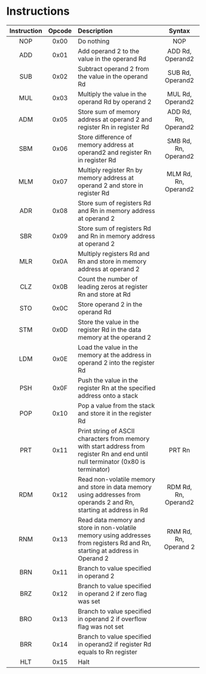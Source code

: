 # Instructions


| Instruction | Opcode | Description                                                                                                                         |        Syntax         |
|:-----------:|:------:|:------------------------------------------------------------------------------------------------------------------------------------|:---------------------:|
|     NOP     |  0x00  | Do nothing                                                                                                                          |          NOP          |
|     ADD     |  0x01  | Add operand 2 to the value in the operand Rd                                                                                        |   ADD Rd, Operand2    |
|     SUB     |  0x02  | Subtract operand 2 from the value in the operand Rd                                                                                 |   SUB Rd, Operand2    |
|     MUL     |  0x03  | Multiply the value in the operand Rd by operand 2                                                                                   |   MUL Rd, Operand2    |
|     ADM     |  0x05  | Store sum of memory address at operand 2 and register Rn in register Rd                                                             | ADD Rd, Rn, Operand2  |
|     SBM     |  0x06  | Store difference of memory address at operand2 and register Rn in register Rd                                                       | SMB Rd, Rn, Operand2  |
|     MLM     |  0x07  | Multiply register Rn by memory address at operand 2 and store in register Rd                                                        | MLM Rd, Rn, Operand2  |
|     ADR     |  0x08  | Store sum of registers Rd and Rn in memory address at operand 2                                                                     |                       |
|     SBR     |  0x09  | Store sum of registers Rd and Rn in memory address at operand 2                                                                     |                       |
|     MLR     |  0x0A  | Multiply registers Rd and Rn and store in memory address at operand 2                                                               |                       |
|     CLZ     |  0x0B  | Count the number of leading zeros at register Rn and store at Rd                                                                    |                       |
|     STO     |  0x0C  | Store operand 2 in the operand Rd                                                                                                   |                       |
|     STM     |  0x0D  | Store the value in the register Rd in the data memory at the operand 2                                                              |                       |
|     LDM     |  0x0E  | Load the value in the memory at the address in operand 2 into the register Rd                                                       |                       |
|     PSH     |  0x0F  | Push the value in the register Rn at the specified address onto a stack                                                             |                       |
|     POP     |  0x10  | Pop a value from the stack and store it in the register Rd                                                                          |                       |
|     PRT     |  0x11  | Print string of ASCII characters from memory with start address from register Rn and end until null terminator (0x80 is terminator) |        PRT Rn         |
|     RDM     |  0x12  | Read non-volatile memory and store in data memory using addresses from operands 2 and Rn, starting at address in Rd                 | RDM Rd, Rn, Operand2  |
|     RNM     |  0x13  | Read data memory and store in non-volatile memory using addresses from registers Rd and Rn, starting at address in Operand 2        | RNM Rd, Rn, Operand 2 |
|     BRN     |  0x11  | Branch to value specified in operand 2                                                                                              |                       |
|     BRZ     |  0x12  | Branch to value specified in operand 2 if zero flag was set                                                                         |                       |
|     BRO     |  0x13  | Branch to value specified in operand 2 if overflow flag was not set                                                                 |                       |
|     BRR     |  0x14  | Branch to value specified in operand2 if register Rd equals to Rn register                                                          |                       |
|     HLT     |  0x15  | Halt                                                                                                                                |                       |
